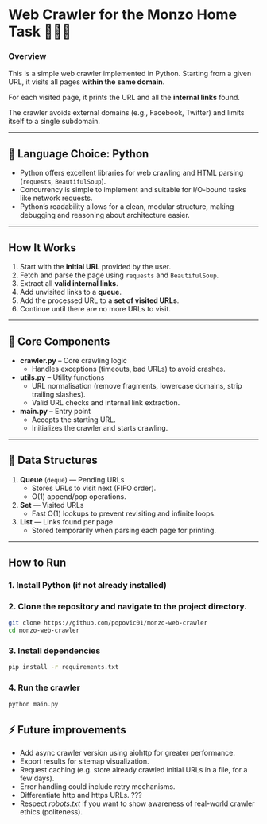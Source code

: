 # Web Crawler for the Monzo Home Task 💚💛🧡

### Overview
This is a simple web crawler implemented in Python. Starting from a given URL, it visits all pages **within the same domain**.  

For each visited page, it prints the URL and all the **internal links** found.  

The crawler avoids external domains (e.g., Facebook, Twitter) and limits itself to a single subdomain.

---

## 🐍 Language Choice: Python
- Python offers excellent libraries for web crawling and HTML parsing (`requests`, `BeautifulSoup`).
- Concurrency is simple to implement and suitable for I/O-bound tasks like network requests.
- Python’s readability allows for a clean, modular structure, making debugging and reasoning about architecture easier.

---

## How It Works
1. Start with the **initial URL** provided by the user.
2. Fetch and parse the page using `requests` and `BeautifulSoup`.
3. Extract all **valid internal links**.
4. Add unvisited links to a **queue**.
5. Add the processed URL to a **set of visited URLs**.
6. Continue until there are no more URLs to visit.

---

## 🧩 Core Components
- **crawler.py** – Core crawling logic
  - Handles exceptions (timeouts, bad URLs) to avoid crashes.
- **utils.py** – Utility functions
  - URL normalisation (remove fragments, lowercase domains, strip trailing slashes).
  - Valid URL checks and internal link extraction.
- **main.py** – Entry point
  - Accepts the starting URL.
  - Initializes the crawler and starts crawling.

---

## 🧩 Data Structures
1. **Queue** (`deque`) — Pending URLs
   - Stores URLs to visit next (FIFO order).
   - O(1) append/pop operations.
2. **Set** — Visited URLs
   - Fast O(1) lookups to prevent revisiting and infinite loops.
3. **List** — Links found per page
   - Stored temporarily when parsing each page for printing.
---

## How to Run

### 1. Install Python (if not already installed)

### 2. Clone the repository and navigate to the project directory.
```bash
git clone https://github.com/popovic01/monzo-web-crawler
cd monzo-web-crawler
```

### 3. Install dependencies
```bash
pip install -r requirements.txt
```

### 4. Run the crawler
```bash
python main.py
```

## ⚡ Future improvements
- Add async crawler version using aiohttp for greater performance.
- Export results for sitemap visualization.
- Request caching (e.g. store already crawled initial URLs in a file, for a few days).
- Error handling could include retry mechanisms.
- Differentiate http and https URLs. ???
- Respect *robots.txt* if you want to show awareness of real-world crawler ethics (politeness).
